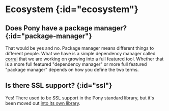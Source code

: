 # Ecosystem {:id="ecosystem"}

## Does Pony have a package manager? {:id="package-manager"}

That would be yes and no. Package manager means different things to different people. What we have is a simple dependency manager called [corral](https://github.com/ponylang/corral) that we are working on growing into a full featured tool. Whether that is a more full featured "dependency manager" or more full featured "package manager" depends on how you define the two terms.

## Is there SSL support? {:id="ssl"}

Yes! There used to be SSL support in the Pony standard library, but it's been moved out [into its own library](https://github.com/ponylang/ssl).
